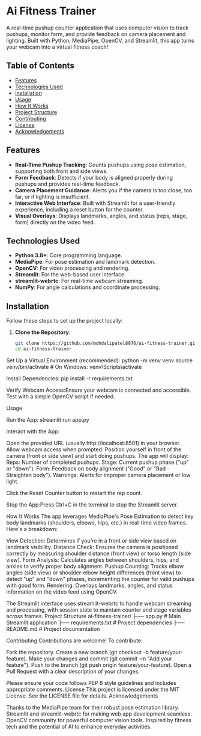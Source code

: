 # Ai Fitness Trainer

A real-time pushup counter application that uses computer vision to track pushups, monitor form, and provide feedback on camera placement and lighting. Built with Python, MediaPipe, OpenCV, and Streamlit, this app turns your webcam into a virtual fitness coach!

## Table of Contents
- [Features](#features)
- [Technologies Used](#technologies-used)
- [Installation](#installation)
- [Usage](#usage)
- [How It Works](#how-it-works)
- [Project Structure](#project-structure)
- [Contributing](#contributing)
- [License](#license)
- [Acknowledgements](#acknowledgements)

## Features
- **Real-Time Pushup Tracking**: Counts pushups using pose estimation, supporting both front and side views.
- **Form Feedback**: Detects if your body is aligned properly during pushups and provides real-time feedback.
- **Camera Placement Guidance**: Alerts you if the camera is too close, too far, or if lighting is insufficient.
- **Interactive Web Interface**: Built with Streamlit for a user-friendly experience, including a reset button for the counter.
- **Visual Overlays**: Displays landmarks, angles, and status (reps, stage, form) directly on the video feed.

## Technologies Used
- **Python 3.8+**: Core programming language.
- **MediaPipe**: For pose estimation and landmark detection.
- **OpenCV**: For video processing and rendering.
- **Streamlit**: For the web-based user interface.
- **streamlit-webrtc**: For real-time webcam streaming.
- **NumPy**: For angle calculations and coordinate processing.

## Installation
Follow these steps to set up the project locally:

1. **Clone the Repository**:
   ```bash
   git clone https://github.com/mohdalipatel8976/ai-fitness-trainer.git
   cd ai-fitness-trainer


Set Up a Virtual Environment (recommended):
python -m venv venv
source venv/bin/activate  # On Windows: venv\Scripts\activate


Install Dependencies:
pip install -r requirements.txt

Verify Webcam Access:Ensure your webcam is connected and accessible. Test with a simple OpenCV script if needed.


Usage

Run the App:
streamlit run app.py


Interact with the App:

Open the provided URL (usually http://localhost:8501) in your browser.
Allow webcam access when prompted.
Position yourself in front of the camera (front or side view) and start doing pushups.
The app will display:
Reps: Number of completed pushups.
Stage: Current pushup phase ("up" or "down").
Form: Feedback on body alignment ("Good" or "Bad - Straighten body").
Warnings: Alerts for improper camera placement or low light.


Click the Reset Counter button to restart the rep count.


Stop the App:Press Ctrl+C in the terminal to stop the Streamlit server.


How It Works
The app leverages MediaPipe's Pose Estimation to detect key body landmarks (shoulders, elbows, hips, etc.) in real-time video frames. Here's a breakdown:

View Detection: Determines if you're in a front or side view based on landmark visibility.
Distance Check: Ensures the camera is positioned correctly by measuring shoulder distance (front view) or torso length (side view).
Form Analysis: Calculates angles between shoulders, hips, and ankles to verify proper body alignment.
Pushup Counting: Tracks elbow angles (side view) or shoulder-elbow height differences (front view) to detect "up" and "down" phases, incrementing the counter for valid pushups with good form.
Rendering: Overlays landmarks, angles, and status information on the video feed using OpenCV.

The Streamlit interface uses streamlit-webrtc to handle webcam streaming and processing, with session state to maintain counter and stage variables across frames.
Project Structure
ai-fitness-trainer/
├── app.py              # Main Streamlit application
├── requirements.txt    # Project dependencies
├── README.md           # Project documentation

Contributing
Contributions are welcome! To contribute:

Fork the repository.
Create a new branch (git checkout -b feature/your-feature).
Make your changes and commit (git commit -m "Add your feature").
Push to the branch (git push origin feature/your-feature).
Open a Pull Request with a clear description of your changes.

Please ensure your code follows PEP 8 style guidelines and includes appropriate comments.
License
This project is licensed under the MIT License. See the LICENSE file for details.
Acknowledgements

Thanks to the MediaPipe team for their robust pose estimation library.
Streamlit and streamlit-webrtc for making web app development seamless.
OpenCV community for powerful computer vision tools.
Inspired by fitness tech and the potential of AI to enhance everyday activities.


